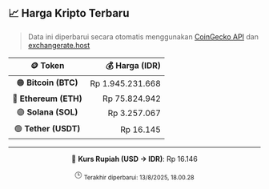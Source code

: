 

<!-- HARGA_KRIPTO -->
## 📈 Harga Kripto Terbaru

> Data ini diperbarui secara otomatis menggunakan [CoinGecko API](https://www.coingecko.com/) dan [exchangerate.host](https://exchangerate.host/)

<div align="center">

| 🪙 Token | 💰 Harga (IDR) |
|:------:|---------------:|
| 🟠 **Bitcoin (BTC)**   | Rp 1.945.231.668 |
| 🔵 **Ethereum (ETH)**  | Rp 75.824.942 |
| 🟣 **Solana (SOL)**    | Rp 3.257.067 |
| 🟢 **Tether (USDT)**   | Rp 16.145 |

---

💱 **Kurs Rupiah (USD → IDR)**: Rp 16.146

🕒 <sub>Terakhir diperbarui: 13/8/2025, 18.00.28</sub>

</div>
<!-- /HARGA_KRIPTO -->